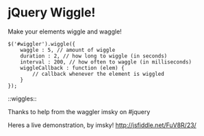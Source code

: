 jQuery Wiggle!
==============
Make your elements wiggle and waggle!

    $('#wiggler').wiggle({
        waggle : 5, // amount of wiggle
        duration : 2, // how long to wiggle (in seconds)
        interval : 200, // how often to waggle (in milliseconds)
        wiggleCallback : function (elem) {
            // callback whenever the element is wiggled
        }
    });

::wiggles::

Thanks to help from the waggler imsky on #jquery

Heres a live demonstration, by imsky! http://jsfiddle.net/FuV8R/23/